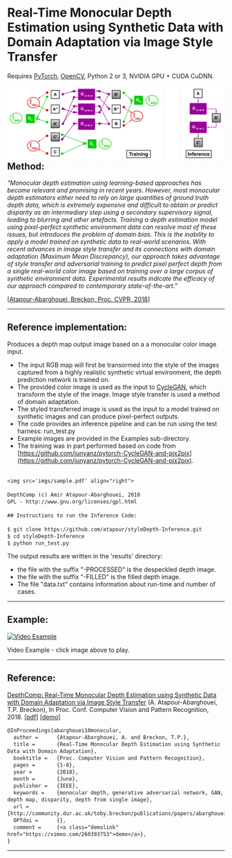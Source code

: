 # Real-Time Monocular Depth Estimation using Synthetic Data with Domain Adaptation via Image Style Transfer

Requires [PyTorch](http://pytorch.org), [OpenCV](http://www.opencv.org), Python 2 or 3, NVIDIA GPU + CUDA CuDNN.

<img src='imgs/pipeLine.pdf' align="right">

## Method:

_"Monocular depth estimation using learning-based approaches has become relevant and promising in recent years. However, most monocular depth estimators either need to rely on large quantities of ground truth depth data, which is extremely expensive and difficult to obtain or predict disparity as an intermediary step using a secondary supervisory signal, leading to blurring and other artefacts. Training a depth estimation model using pixel-perfect synthetic environment data can resolve most of these issues, but introduces the problem of domain bias. This is the inability
to apply a model trained on synthetic data to real-world scenarios. With recent advances in image style transfer and its connections with domain adaptation (Maximum Mean Discrepancy), our approach takes advantage of style transfer and adversarial training to predict pixel perfect depth from
a single real-world color image based on training over a large corpus of synthetic environment data. Experimental results indicate the efficacy of our approach compared to contemporary state-of-the-art."_

[[Atapour-Abarghouei, Breckon, Proc. CVPR, 2018](http://breckon.eu/toby/publications/papers/abarghouei18monocular.pdf)]

---

## Reference implementation:
Produces a depth map output image based on a a monocular color image input.
* The input RGB map will first be transormed into the style of the images captured from a highly realistic synthetic virtual environment, the depth prediction network is trained on.
* The provided color image is used as the input to [CycleGAN](https://junyanz.github.io/CycleGAN/), which transform the style of the image. Image style transfer is used a method of domain adaptation.
* The styled transferred image is used as the input to a model trained on synthetic images and can produce pixel-perfect outputs.
* The code provides an inference pipeline and can be run using the test harness: run_test.py
* Example images are provided in the Examples sub-directory.
* The training was in part performed based on code from [https://github.com/junyanz/pytorch-CycleGAN-and-pix2pix](https://github.com/junyanz/pytorch-CycleGAN-and-pix2pix).

```

<img src='imgs/sample.pdf' align="right">

DepthComp (c) Amir Atapour-Abarghouei, 2018
GPL - http://www.gnu.org/licenses/gpl.html

## Instructions to run the Inference Code:

$ git clone https://github.com/atapour/styleDepth-Inference.git
$ cd styleDepth-Inference
$ python run_test.py
```

The output results are written in the 'results' directory:
* the file with the suffix "-PROCESSED" is the despeckled depth image.
* the file with the suffix "-FILLED" is the filled depth image.
* The file "data.txt" contains information about run-time and number of cases.

---

## Example:
[![Video Example](https://i.imgur.com/ZlOPibl.jpg)](https://vimeo.com/260393753 "Video Example - Click to Play")

Video Example - click image above to play.

---

## Reference:

[DepthComp: Real-Time Monocular Depth Estimation using Synthetic Data with Domain Adaptation via Image Style Transfer](http://breckon.eu/toby/publications/papers/abarghouei18monocular.pdf)
(A. Atapour-Abarghouei, T.P. Breckon), In Proc. Conf. Computer Vision and Pattern Recognition, 2018. [[pdf](http://breckon.eu/toby/publications/papers/abarghouei18monocular.pdf)] [[demo](https://vimeo.com/260393753)]

```
@InProceedings{abarghouei18monocular,
  author = 		{Atapour-Abarghouei, A. and Breckon, T.P.},
  title = 		{Real-Time Monocular Depth Estimation using Synthetic Data with Domain Adaptation},
  booktitle = 	{Proc. Computer Vision and Pattern Recognition},
  pages =		{1-8},
  year = 		{2018},
  month = 		{June},
  publisher = 	{IEEE}, 
  keywords = 	{monocular depth, generative adversarial network, GAN, depth map, disparity, depth from single image},
  url = 		{http://community.dur.ac.uk/toby.breckon/publications/papers/abarghouei18monocular.pdf},
  OPTdoi = 		{},
  comment = 	{<a class="demolink" href="https://vimeo.com/260393753">demo</a>},
}

```
---
